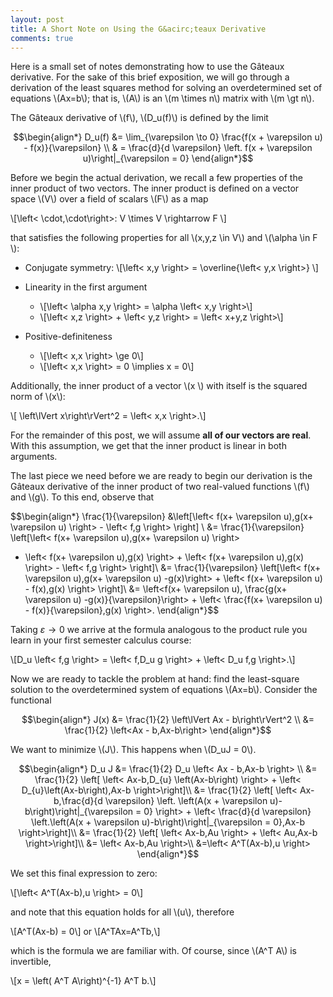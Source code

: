 ```yaml
---
layout: post
title: A Short Note on Using the G&acirc;teaux Derivative
comments: true
---
```

Here is a small set of notes demonstrating how to use the G&acirc;teaux derivative. For the sake of this brief exposition, we will go through a derivation of the least squares method for solving an overdetermined set of equations \\(Ax=b\\); that is, \\(A\\) is an \\(m \times n\\) matrix with \\(m \gt n\\).

The G&acirc;teaux derivative of \\(f\\), \\(D_u(f)\\) is defined by the limit

$$\begin{align*}
D_u(f) &= \lim_{\varepsilon \to 0} \frac{f(x + \varepsilon u) - f(x)}{\varepsilon} \\
& = \frac{d}{d \varepsilon} \left. f(x + \varepsilon u)\right|_{\varepsilon = 0} 
\end{align*}$$

Before we begin the actual derivation, we recall a few properties of the inner product of two vectors. The inner product is defined on a vector space \\(V\\) over a field of scalars \\(F\\) as a map 

\\[\left< \cdot,\cdot\right>: V \times V \rightarrow F \\]

that satisfies the following properties for all \\(x,y,z \in V\\) and \\(\alpha \in F \\):

+	Conjugate symmetry: 
	\\[\left< x,y \right> = \overline{\left< y,x \right>} \\]
	
+	Linearity in the first argument
	+	\\[\left< \alpha x,y \right> = \alpha \left< x,y \right>\\]
	+	\\[\left< x,z \right> +  \left< y,z \right> = \left< x+y,z \right>\\]

+	Positive-definiteness
	+	\\[\left< x,x \right> \ge 0\\]
	+	\\[\left< x,x \right> = 0 \implies x = 0\\]

Additionally, the inner product of a vector \\(x \\) with itself is the squared norm of \\(x\\):

\\[ \left\lVert x\right\rVert^2 = \left< x,x \right>.\\]

For the remainder of this post, we will assume **all of our vectors are real**. With this assumption, we get that the inner product is linear in both arguments.

The last piece we need before we are ready to begin our derivation is the G&acirc;teaux derivative of the inner product of two real-valued functions \\(f\\) and \\(g\\). To this end, observe that 

$$\begin{align*}
\frac{1}{\varepsilon} &\left[\left< f(x+ \varepsilon u),g(x+ \varepsilon u) \right> - \left< f,g \right> \right] \\
&=  \frac{1}{\varepsilon} \left[\left< f(x+ \varepsilon u),g(x+ \varepsilon u) \right> 
- \left< f(x+ \varepsilon u),g(x) \right> + \left< f(x+ \varepsilon u),g(x) \right> - \left< f,g \right> \right]\\
&= \frac{1}{\varepsilon} \left[\left< f(x+ \varepsilon u),g(x+ \varepsilon u) -g(x)\right> + \left< f(x+ \varepsilon u) - f(x),g(x) \right> \right]\\
&= \left<f(x+ \varepsilon u), \frac{g(x+ \varepsilon u) -g(x)}{\varepsilon}\right> + \left<  \frac{f(x+ \varepsilon u) - f(x)}{\varepsilon},g(x) \right>.
\end{align*}$$

Taking $\varepsilon \to 0$ we arrive at the formula analogous to the product rule you learn in your first semester calculus course:

\\[D\_u \left< f,g \right> = \left< f,D\_u g \right> + \left< D\_u f,g \right>.\\]

Now we are ready to tackle the problem at hand: find the least-square solution to the overdetermined system of equations \\(Ax=b\\). Consider the functional

$$\begin{align*}
J(x) &= \frac{1}{2} \left\lVert Ax - b\right\rVert^2 \\
&= \frac{1}{2} \left<Ax - b,Ax-b\right> 
\end{align*}$$

We want to minimize \\(J\\). This happens when \\(D_uJ = 0\\).

$$\begin{align*}
D_u J &= \frac{1}{2} D_u \left< Ax - b,Ax-b \right> \\
&= \frac{1}{2} \left[ \left< Ax-b,D_{u} \left(Ax-b\right) \right> + \left< D_{u}\left(Ax-b\right),Ax-b \right>\right]\\
&= \frac{1}{2} \left[ \left< Ax-b,\frac{d}{d \varepsilon} \left. \left(A(x + \varepsilon u)-b\right)\right|_{\varepsilon = 0} \right> + \left< \frac{d}{d \varepsilon} \left.\left(A(x + \varepsilon u)-b\right)\right|_{\varepsilon = 0},Ax-b \right>\right]\\
&= \frac{1}{2} \left[ \left< Ax-b,Au \right> + \left< Au,Ax-b \right>\right]\\
&= \left< Ax-b,Au \right>\\
&=\left< A^T(Ax-b),u \right>
\end{align*}$$

We set this final expression to zero:

\\[\left< A^T(Ax-b),u \right> = 0\\]

and note that this equation holds for all \\(u\\), therefore 

\\[A^T(Ax-b) = 0\\]
or
\\[A^TAx=A^Tb,\\]

which is the formula we are familiar with. Of course, since \\(A^T A\\) is invertible,

\\[x = \left( A^T A\right)^{-1} A^T b.\\]




